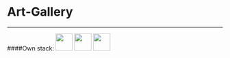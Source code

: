 # Art-Gallery

---

####Own stack:
[<img src="https://upload.wikimedia.org/wikipedia/commons/thumb/a/a7/React-icon.svg/2300px-React-icon.svg.png" width="40px"/>](https://ru.legacy.reactjs.org/) [<img src="https://uxwing.com/wp-content/themes/uxwing/download/brands-and-social-media/redux-icon.png" width="40px"/>](https://redux.js.org/) [<img src="https://upload.wikimedia.org/wikipedia/commons/thumb/4/4c/Typescript_logo_2020.svg/1200px-Typescript_logo_2020.svg.png" width="40px"/>](https://www.typescriptlang.org//)
